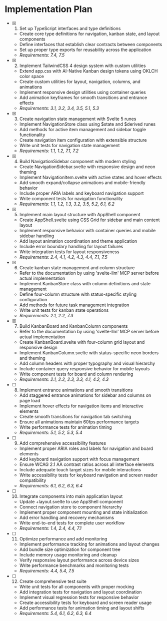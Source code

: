# Implementation Plan

- [x] 1. Set up TypeScript interfaces and type definitions
  - Create core type definitions for navigation, kanban state, and layout components
  - Define interfaces that establish clear contracts between components
  - Set up proper type exports for reusability across the application
  - _Requirements: 7.4, 7.5_

- [x] 2. Implement TailwindCSS 4 design system with custom utilities
  - Extend app.css with AI-Native Kanban design tokens using OKLCH color space
  - Create custom utilities for layout, navigation, columns, and animations
  - Implement responsive design utilities using container queries
  - Add animation keyframes for smooth transitions and entrance effects
  - _Requirements: 3.1, 3.2, 3.4, 3.5, 5.1, 5.3_

- [x] 3. Create navigation state management with Svelte 5 runes
  - Implement NavigationStore class using $state and $derived runes
  - Add methods for active item management and sidebar toggle functionality
  - Create navigation item configuration with extensible structure
  - Write unit tests for navigation state management
  - _Requirements: 1.1, 1.2, 7.1, 7.2_

- [x] 4. Build NavigationSidebar component with modern styling
  - Create NavigationSidebar.svelte with responsive design and neon theming
  - Implement NavigationItem.svelte with active states and hover effects
  - Add smooth expand/collapse animations and mobile-friendly behavior
  - Include proper ARIA labels and keyboard navigation support
  - Write component tests for navigation functionality
  - _Requirements: 1.1, 1.2, 1.3, 3.2, 3.5, 5.2, 6.1, 6.2_

- [x] 5. Implement main layout structure with AppShell component
  - Create AppShell.svelte using CSS Grid for sidebar and main content layout
  - Implement responsive behavior with container queries and mobile sidebar handling
  - Add layout animation coordination and theme application
  - Include error boundary handling for layout failures
  - Write integration tests for layout responsiveness
  - _Requirements: 2.4, 4.1, 4.2, 4.3, 4.4, 7.1, 7.5_

- [x] 6. Create kanban state management and column structure
  - Refer to the documentation by using 'svelte-llm' MCP server before actual implementation
  - Implement KanbanStore class with column definitions and state management
  - Define four-column structure with status-specific styling configuration
  - Add methods for future task management integration
  - Write unit tests for kanban state operations
  - _Requirements: 2.1, 2.2, 7.3_

- [x] 7. Build KanbanBoard and KanbanColumn components
  - Refer to the documentation by using 'svelte-llm' MCP server before actual implementation
  - Create KanbanBoard.svelte with four-column grid layout and responsive design
  - Implement KanbanColumn.svelte with status-specific neon borders and theming
  - Add column headers with proper typography and visual hierarchy
  - Include container query responsive behavior for mobile layouts
  - Write component tests for board and column rendering
  - _Requirements: 2.1, 2.2, 2.3, 3.3, 4.1, 4.2, 4.3_

- [ ] 8. Implement entrance animations and smooth transitions
  - Add staggered entrance animations for sidebar and columns on page load
  - Implement hover effects for navigation items and interactive elements
  - Create smooth transitions for navigation tab switching
  - Ensure all animations maintain 60fps performance targets
  - Write performance tests for animation timing
  - _Requirements: 5.1, 5.2, 5.3, 5.4_

- [ ] 9. Add comprehensive accessibility features
  - Implement proper ARIA roles and labels for navigation and board elements
  - Add keyboard navigation support with focus management
  - Ensure WCAG 2.1 AA contrast ratios across all interface elements
  - Include adequate touch target sizes for mobile interactions
  - Write accessibility tests for keyboard navigation and screen reader compatibility
  - _Requirements: 6.1, 6.2, 6.3, 6.4_

- [ ] 10. Integrate components into main application layout
  - Update +layout.svelte to use AppShell component
  - Connect navigation store to component hierarchy
  - Implement proper component mounting and state initialization
  - Add error handling and recovery mechanisms
  - Write end-to-end tests for complete user workflow
  - _Requirements: 1.4, 2.4, 4.4, 7.1_

- [ ] 11. Optimize performance and add monitoring
  - Implement performance tracking for animations and layout changes
  - Add bundle size optimization for component tree
  - Include memory usage monitoring and cleanup
  - Verify responsive layout performance across device sizes
  - Write performance benchmarks and monitoring tests
  - _Requirements: 4.4, 5.4, 7.5_

- [ ] 12. Create comprehensive test suite
  - Write unit tests for all components with proper mocking
  - Add integration tests for navigation and layout coordination
  - Implement visual regression tests for responsive behavior
  - Create accessibility tests for keyboard and screen reader usage
  - Add performance tests for animation timing and layout shifts
  - _Requirements: 5.4, 6.1, 6.2, 6.3, 6.4_
